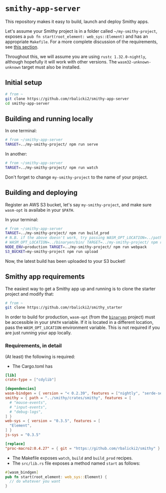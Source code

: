 # `smithy-app-server`

This repository makes it easy to build, launch and deploy Smithy apps.

Let's assume your Smithy project is in a folder called `~/my-smithy-project`, exposes a `pub fn start(root_element: web_sys::Element)` and has an appropriate `Makefile`. For a more complete discussion of the requirements, see [this section](smithy-app-requirements).

Throughout this, we will assume you are using `rustc 1.32.0-nightly`, although hopefully it will work with other versions. The `wasm32-unknown-unknown` target must also be installed.

## Initial setup

```sh
# from ~
git clone https://github.com/rbalicki2/smithy-app-server
cd smithy-app-server
```

## Building and running locally

In one terminal:

```sh
# from ~/smithy-app-server
TARGET=../my-smithy-project/ npm run serve
```

In another:

```sh
# from ~/smithy-app-server
TARGET=../my-smithy-project/ npm run watch
```

Don't forget to change `my-smithy-project` to the name of your project.

## Building and deploying

Register an AWS S3 bucket, let's say `my-smithy-project`, and make sure `wasm-opt` is availabe in your `$PATH`.

In your terminal:

```sh
# from ~/smithy-app-server
TARGET=../my-smithy-project/ npm run build_prod
# N.B. if the above doesn't work, try passing WASM_OPT_LOCATION=../path-to-wasm-opt-binary, as in:
# WASM_OPT_LOCATION=../binaryen/bin/ TARGET=../my-smithy-project/ npm run build_prod
NODE_ENV=production TARGET=../my-smithy-project/ npm run webpack
S3_BUCKET=my-smithy-project npm run upload
```

Now, the latest build has been uploaded to your S3 bucket!

## Smithy app requirements

The easiest way to get a Smithy app up and running is to clone the starter project and modify that:

```sh
# from ~
git clone https://github.com/rbalicki2/smithy_starter
```

In order to build for production, `wasm-opt` (from the [`binaryen`](https://github.com/WebAssembly/binaryen) project) must be accessible in your `$PATH` variable. If it is located in a different location, pass the `WASM_OPT_LOCATION` environment variable. This is not required if you are just running your app locally.

### Requirements, in detail

(At least) the following is required:

* The Cargo.toml has

```toml
[lib]
crate-type = ["cdylib"]

[dependencies]
wasm-bindgen = { version = "< 0.2.39", features = ["nightly", "serde-serialize"] }
smithy = { path = "../smithy/crates/smithy", features = [
  # "mouse-events",
  # "input-events",
  # "debug-logs",
] }
web-sys = { version = "0.3.5", features = [
  "Element",
] }
js-sys = "0.3.5"

[replace]
"proc-macro2:0.4.27" = { git = "https://github.com/rbalicki2/smithy" }
```

* The Makefile exposes `watch`, `build` and `build_prod` recipes.
* The `src/lib.rs` file exposes a method named `start` as follows:

```rs
#[wasm_bindgen]
pub fn start(root_element: web_sys::Element) {
  // do whatever you want
}
```
